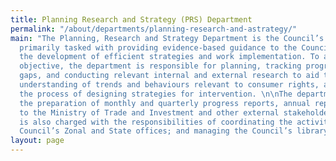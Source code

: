 ```yaml
---
title: Planning Research and Strategy (PRS) Department
permalink: "/about/departments/planning-research-and-astrategy/"
main: "The Planning, Research and Strategy Department is the Council’s think tank,
  primarily tasked with providing evidence-based guidance to the Council, to ensure
  the development of efficient strategies and work implementation. To achieve this
  objective, the department is responsible for planning, tracking progress, identifying
  gaps, and conducting relevant internal and external research to aid the Council’s
  understanding of trends and behaviours relevant to consumer rights, and support
  the process of designing strategies for intervention. \n\nThe department coordinates
  the preparation of monthly and quarterly progress reports, annual reports, and reports
  to the Ministry of Trade and Investment and other external stakeholders. The department
  is also charged with the responsibilities of coordinating the activities of the
  Council’s Zonal and State offices; and managing the Council’s library.  \n"
layout: page
---
```


